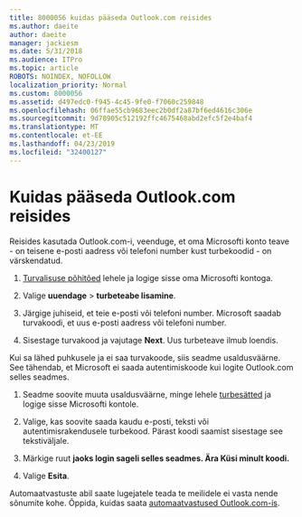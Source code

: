 ```yaml
---
title: 8000056 kuidas pääseda Outlook.com reisides
ms.author: daeite
author: daeite
manager: jackiesm
ms.date: 5/31/2018
ms.audience: ITPro
ms.topic: article
ROBOTS: NOINDEX, NOFOLLOW
localization_priority: Normal
ms.custom: 8000056
ms.assetid: d497edc0-f945-4c45-9fe0-f7060c259848
ms.openlocfilehash: 06ffae55cb9683eec2b0df2a87bf6ed4616c306e
ms.sourcegitcommit: 9d78905c512192ffc4675468abd2efc5f2e4baf4
ms.translationtype: MT
ms.contentlocale: et-EE
ms.lasthandoff: 04/23/2019
ms.locfileid: "32400127"
---
```

# <a name="how-to-access-outlookcom-while-traveling"></a>Kuidas pääseda Outlook.com reisides

Reisides kasutada Outlook.com-i, veenduge, et oma Microsofti konto teave - on teisene e-posti aadress või telefoni number kust turbekoodid - on värskendatud.
  
1. [Turvalisuse põhitõed](https://go.microsoft.com/fwlink/p/?linkid=842325) lehele ja logige sisse oma Microsofti kontoga. 
    
2. Valige **uuendage** \> **turbeteabe lisamine**. 
    
3. Järgige juhiseid, et teie e-posti või telefoni number. Microsoft saadab turvakoodi, et uus e-posti aadress või telefoni number.
    
4. Sisestage turvakood ja vajutage **Next**. Uus turbeteave ilmub loendis. 
    
Kui sa lähed puhkusele ja ei saa turvakoode, siis seadme usaldusväärne. See tähendab, et Microsoft ei saada autentimiskoode kui logite Outlook.com selles seadmes.
  
1. Seadme soovite muuta usaldusväärne, minge lehele [turbesätted](https://go.microsoft.com/fwlink/p/?linkid=2002000&amp;clcid=0x409) ja logige sisse Microsofti kontole. 
    
2. Valige, kas soovite saada kaudu e-posti, teksti või autentimisrakendusele turbekood. Pärast koodi saamist sisestage see tekstiväljale.
    
3. Märkige ruut **jaoks login sageli selles seadmes. Ära Küsi minult koodi.**
    
4. Valige **Esita**. 
    
Automaatvastuste abil saate lugejatele teada te meilidele ei vasta nende sõnumite kohe. Õppida, kuidas saata [automaatvastused Outlook.com-is](https://go.microsoft.com/fwlink/p/?linkid=2002100&amp;clcid=0x409).
  

